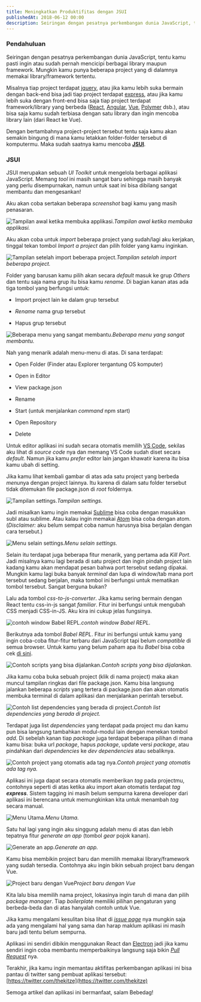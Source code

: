 ```yaml
---
title: Meningkatkan Produktifitas dengan JSUI
publishedAt: 2018-06-12 00:00
description: Seiringan dengan pesatnya perkembangan dunia JavaScript, tentu kamu pasti ingin atau sudah pernah mencicipi berbagai library maupun framework. Mungkin kamu punya beberapa project yang di dalamnya...
---
```


### Pendahuluan

Seiringan dengan pesatnya perkembangan dunia JavaScript, tentu kamu pasti ingin atau sudah pernah mencicipi berbagai library maupun framework. Mungkin kamu punya beberapa project yang di dalamnya memakai library/framework tertentu.

Misalnya tiap project terdapat [jquery](https://jquery.com/), atau jika kamu lebih suka bermain dengan back-end bisa jadi tiap project terdapat [express](https://expressjs.com/), atau jika kamu lebih suka dengan front-end bisa saja tiap project terdapat framework/library yang berbeda ([React](https://reactjs.org/), [Angular](https://angular.io/), [Vue](https://vuejs.org/), [Polymer](https://www.polymer-project.org/) dsb.), atau bisa saja kamu sudah terbiasa dengan satu library dan ingin mencoba library lain (dari React ke Vue).

Dengan bertambahnya project-project tersebut tentu saja kamu akan semakin bingung di mana kamu letakkan folder-folder tersebut di komputermu. Maka sudah saatnya kamu mencoba [**JSUI**](https://github.com/kitze/JSUI).

### JSUI

JSUI merupakan sebuah _UI Toolkit_ untuk mengelola berbagai aplikasi JavaScript. Memang _tool_ ini masih sangat baru sehingga masih banyak yang perlu disempurnakan, namun untuk saat ini bisa dibilang sangat membantu dan mengesankan!

Aku akan coba sertakan beberapa _screenshot_ bagi kamu yang masih penasaran.

![Tampilan awal ketika membuka applikasi.](https://cdn-images-1.medium.com/max/5120/1*IF_5WB0aA_81RvZhlsah_g.png)_Tampilan awal ketika membuka applikasi._

Aku akan coba untuk _import_ beberapa project yang sudah/lagi aku kerjakan, tinggal tekan tombol _Import a project_ dan pilih folder yang kamu inginkan.

![Tampilan setelah import beberapa project.](https://cdn-images-1.medium.com/max/4016/1*tSK9rbq2YrZIT4TYNg-Z3A.png)_Tampilan setelah import beberapa project._

Folder yang barusan kamu pilih akan secara _default_ masuk ke grup _Others_ dan tentu saja nama grup itu bisa kamu _rename_. Di bagian kanan atas ada tiga tombol yang berfungsi untuk:

- Import project lain ke dalam grup tersebut

- _Rename_ nama grup tersebut

- Hapus grup tersebut

![Beberapa menu yang sangat membantu.](https://cdn-images-1.medium.com/max/2000/1*yXc_2zJdSfYjwCFkEJ2GIg.png)_Beberapa menu yang sangat membantu._

Nah yang menarik adalah menu-menu di atas. Di sana terdapat:

- Open Folder (Finder atau Explorer tergantung OS komputer)

- Open in Editor

- View package.json

- Rename

- Start (untuk menjalankan _command_ npm start)

- Open Repository

- Delete

Untuk editor aplikasi ini sudah secara otomatis memilih [VS Code](https://code.visualstudio.com/), sekilas aku lihat di _source code_ nya dan memang VS Code sudah diset secara _default_. Namun jika kamu _prefer_ editor lain jangan khawatir karena itu bisa kamu ubah di setting.

Jika kamu lihat kembali gambar di atas ada satu project yang berbeda *menu*nya dengan project lainnya. Itu karena di dalam satu folder tersebut tidak ditemukan file package.json di _root_ foldernya.

![Tampilan settings.](https://cdn-images-1.medium.com/max/2892/1*7wttJ0TjVTiH1qobDk4-1w.png)_Tampilan settings._

Jadi misalkan kamu ingin memakai [Sublime](https://www.sublimetext.com/) bisa coba dengan masukkan subl atau sublime. Atau kalau ingin memakai [Atom](https://atom.io/) bisa coba dengan atom. (_Disclaimer:_ aku belum sempat coba namun harusnya bisa berjalan dengan cara tersebut.)

![Menu selain settings.](https://cdn-images-1.medium.com/max/2000/1*GwVw0PLrnGeIdAORwICtCg.png)_Menu selain settings._

Selain itu terdapat juga beberapa fitur menarik, yang pertama ada _Kill Port_. Jadi misalnya kamu lagi berada di satu project dan ingin pindah project lain kadang kamu akan mendapat pesan bahwa port tersebut sedang dipakai. Mungkin kamu lagi buka banyak _terminal_ dan lupa di window/tab mana port tersebut sedang berjalan, maka tombol ini berfungsi untuk mematikan tombol tersebut. Sangat berguna bukan?

Lalu ada tombol _css-to-js-converter_. Jika kamu sering bermain dengan React tentu css-in-js sangat _familiar_. Fitur ini berfungsi untuk mengubah CSS menjadi CSS-in-JS. Aku kira ini cukup jelas fungsinya.

![contoh window Babel REPL.](https://cdn-images-1.medium.com/max/3716/1*axlJxrauWSpFzkX4zGOKxQ.png)_contoh window Babel REPL._

Berikutnya ada tombol _Babel REPL_. Fitur ini berfungsi untuk kamu yang ingin coba-coba fitur-fitur terbaru dari JavaScript tapi belum _compatible_ di semua browser. Untuk kamu yang belum paham apa itu _Babel_ bisa coba cek [di sini](https://babeljs.io/).

![Contoh scripts yang bisa dijalankan.](https://cdn-images-1.medium.com/max/2048/1*_N2wNrj5_MiATV8v1JN-rQ.png)_Contoh scripts yang bisa dijalankan._

Jika kamu coba buka sebuah project (klik di nama project) maka akan muncul tampilan ringkas dari file package.json. Kamu bisa langsung jalankan beberapa _scripts_ yang tertera di package.json dan akan otomatis membuka terminal di dalam aplikasi dan menjalankan perintah tersebut.

![Contoh list dependencies yang berada di project.](https://cdn-images-1.medium.com/max/3568/1*pNoRM0pgEkisj_RGfhcKRw.png)_Contoh list dependencies yang berada di project._

Terdapat juga list _dependencies_ yang terdapat pada project mu dan kamu pun bisa langsung tambahkan modul-modul lain dengan menekan tombol _add_. Di sebelah kanan tiap _package_ juga terdapat beberapa pilihan di mana kamu bisa: buka url _package_, hapus _package_, update versi _package_, atau pindahkan dari _dependencies_ ke _dev dependencies_ atau sebaliknya.

![Contoh project yang otomatis ada tag nya.](https://cdn-images-1.medium.com/max/4016/1*JohFNvi2VeahahYObFqhzg.png)_Contoh project yang otomatis ada tag nya._

Aplikasi ini juga dapat secara otomatis memberikan _tag_ pada projectmu, contohnya seperti di atas ketika aku import akan otomatis terdapat _tag **express**_. Sistem tagging ini masih belum sempurna karena developer dari aplikasi ini berencana untuk memungkinkan kita untuk menambah _tag_ secara manual.

![Menu Utama.](https://cdn-images-1.medium.com/max/2000/1*AvCFCfK8Hj5UNOYwpwQuTw.png)_Menu Utama._

Satu hal lagi yang ingin aku singgung adalah menu di atas dan lebih tepatnya fitur _generate an app_ (tombol _gear_ pojok kanan).

![Generate an app.](https://cdn-images-1.medium.com/max/2860/1*vtrRYwN_Ks7Dapg8-WV1hA.png)_Generate an app._

Kamu bisa membikin project baru dan memilih memakai library/framework yang sudah tersedia. Contohnya aku ingin bikin sebuah project baru dengan Vue.

![Project baru dengan Vue](https://cdn-images-1.medium.com/max/2896/1*wXntgSx6hFe8Utozrjef3w.png)_Project baru dengan Vue_

Kita lalu bisa memilih nama project, lokasinya ingin taruh di mana dan pilih _package manager_. Tiap _boilerplate_ memiliki pilihan pengaturan yang berbeda-beda dan di atas hanyalah contoh untuk Vue.

Jika kamu mengalami kesulitan bisa lihat di [_issue page_](https://github.com/kitze/JSUI/issues) nya mungkin saja ada yang mengalami hal yang sama dan harap maklum aplikasi ini masih baru jadi tentu belum sempurna.

Aplikasi ini sendiri dibikin menggunakan React dan [Electron](https://electronjs.org/) jadi jika kamu sendiri ingin coba membantu memperbaikinya langsung saja bikin [_Pull Request_](https://github.com/kitze/JSUI/pulls) nya.

Terakhir, jika kamu ingin memantau aktifitas perkembangan aplikasi ini bisa pantau di twitter sang pembuat aplikasi tersebut: [https://twitter.com/thekitze](https://twitter.com/thekitze)

Semoga artikel dan aplikasi ini bermanfaat, salam Bebedag!
